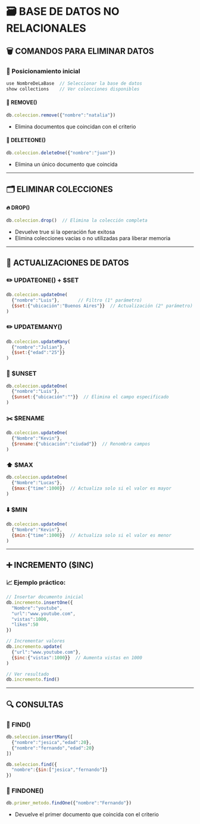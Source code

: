 # 🗃️ BASE DE DATOS NO RELACIONALES
## 🗑️ COMANDOS PARA ELIMINAR DATOS
### 📌 Posicionamiento inicial
```javascript
use NombreDeLaBase  // Seleccionar la base de datos
show collections    // Ver colecciones disponibles
```

#### 🔹 REMOVE()
```javascript
db.coleccion.remove({"nombre":"natalia"})
```
- Elimina documentos que coincidan con el criterio

#### 🔹 DELETEONE()
```javascript
db.coleccion.deleteOne({"nombre":"juan"})
```
- Elimina un único documento que coincida

---

## 🗂 ELIMINAR COLECCIONES
#### 🔥 DROP()
```javascript
db.coleccion.drop()  // Elimina la colección completa
```
- Devuelve true si la operación fue exitosa
- Elimina colecciones vacías o no utilizadas para liberar memoria

---

## 🔄 ACTUALIZACIONES DE DATOS
### ✏️ UPDATEONE() + $SET
```javascript
db.coleccion.updateOne(
  {"nombre":"Luis"},       // Filtro (1° parámetro)
  {$set:{"ubicación":"Buenos Aires"}}  // Actualización (2° parámetro)
)
```

### ✏️ UPDATEMANY()
```javascript
db.coleccion.updateMany(
  {"nombre":"Julian"},
  {$set:{"edad":"25"}}
)
```

### 🧹 $UNSET
```javascript
db.coleccion.updateOne(
  {"nombre":"Luis"},
  {$unset:{"ubicación":""}}  // Elimina el campo especificado
)
```

### ✂️ $RENAME
```javascript
db.coleccion.updateOne(
  {"Nombre":"Kevin"},
  {$rename:{"ubicación":"ciudad"}}  // Renombra campos
)
```

### ⬆️ $MAX
```javascript
db.coleccion.updateOne(
  {"Nombre":"Lucas"},
  {$max:{"time":1000}}  // Actualiza solo si el valor es mayor
)
```

### ⬇️ $MIN
```javascript
db.coleccion.updateOne(
  {"Nombre":"Kevin"},
  {$min:{"time":1000}}  // Actualiza solo si el valor es menor
)
```

---

## ➕ INCREMENTO ($INC)
### 📈 Ejemplo práctico:
```javascript
// Insertar documento inicial
db.incremento.insertOne({
  "Nombre":"youtube",
  "url":"www.youtube.com",
  "vistas":1000,
  "likes":50
})

// Incrementar valores
db.incremento.update(
  {"url":"www.youtube.com"},
  {$inc:{"vistas":1000}}  // Aumenta vistas en 1000
)

// Ver resultado
db.incremento.find()
```

---

## 🔍 CONSULTAS
### 📂 FIND()
```javascript
db.seleccion.insertMany([
  {"nombre":"jesica","edad":20},
  {"nombre":"fernando","edad":20}
])

db.seleccion.find({
  "nombre":{$in:["jesica","fernando"]}
})
```

### 🔎 FINDONE()
```javascript
db.primer_metodo.findOne({"nombre":"Fernando"})
```
- Devuelve el primer documento que coincida con el criterio
